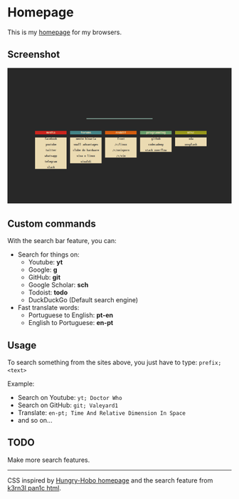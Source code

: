 # Homepage
This is my [homepage](https://valeyard1.github.io/homepage/) for my browsers. </br>


## Screenshot

![Alt text](https://github.com/Valeyard1/homepage/blob/master/homepage.png "Screenshot")

## Custom commands
With the search bar feature, you can:
 
- Search for things on:
  - Youtube: **yt**
  - Google: **g**
  - GitHub: **git**
  - Google Scholar: **sch**
  - Todoist: **todo**
  - DuckDuckGo (Default search engine)
- Fast translate words:
  - Portuguese to English: **pt-en**
  - English to Portuguese: **en-pt**
  
## Usage
To search something from the sites above, you just have to type: ```prefix; <text>```

Example:

- Search on Youtube: ```yt; Doctor Who```
- Search on GitHub: ```git; Valeyard1```
- Translate: ```en-pt; Time And Relative Dimension In Space```
- and so on...

## TODO
Make more search features.

---

CSS inspired by [Hungry-Hobo homepage](https://github.com/Hungry-Hobo/Homepage) and the search feature from [k3rn3l pan1c html](https://github.com/k3rn3l-pan1c/startpage).
